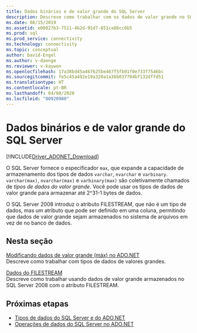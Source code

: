 ```yaml
---
title: Dados binários e de valor grande do SQL Server
description: Descreve como trabalhar com os dados de valor grande no SQL Server.
ms.date: 08/15/2019
ms.assetid: e00827b3-7511-4b2d-91d7-851ca86cc6b5
ms.prod: sql
ms.prod_service: connectivity
ms.technology: connectivity
ms.topic: conceptual
author: David-Engel
ms.author: v-daenge
ms.reviewer: v-kaywon
ms.openlocfilehash: 17a38bd45a467625be467f5fb01f0e733f7546bc
ms.sourcegitcommit: fe5c45a492e19a320a1a36b037704bf132dffd51
ms.translationtype: HT
ms.contentlocale: pt-BR
ms.lasthandoff: 04/08/2020
ms.locfileid: "80920980"
---
```

# <a name="sql-server-binary-and-large-value-data"></a>Dados binários e de valor grande do SQL Server

[!INCLUDE[Driver_ADONET_Download](../../../includes/driver_adonet_download.md)]

O SQL Server fornece o especificador `max`, que expande a capacidade de armazenamento dos tipos de dados `varchar`, `nvarchar` e `varbinary`. `varchar(max)`, `nvarchar(max)` e `varbinary(max)` são coletivamente chamados de *tipos de dados do valor grande*. Você pode usar os tipos de dados de valor grande para armazenar até 2^31-1 bytes de dados.  
  
O SQL Server 2008 introduz o atributo FILESTREAM, que não é um tipo de dados, mas um atributo que pode ser definido em uma coluna, permitindo que dados de valor grande sejam armazenados no sistema de arquivos em vez de no banco de dados.  
  
## <a name="in-this-section"></a>Nesta seção  
[Modificando dados de valor grande (máx) no ADO.NET](modify-large-value-max-data.md)  
Descreve como trabalhar com tipos de dados de valores grandes.  
  
[Dados do FILESTREAM](filestream-data.md)  
Descreve como trabalhar usando dados de valor grande armazenados no SQL Server 2008 com o atributo FILESTREAM.  
  
## <a name="next-steps"></a>Próximas etapas
- [Tipos de dados do SQL Server e do ADO.NET](sql-server-data-types.md)
- [Operações de dados do SQL Server no ADO.NET](sql-server-data-operations.md)
